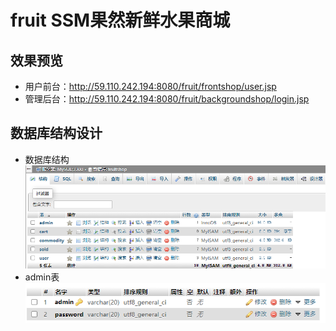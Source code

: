 # fruit SSM果然新鲜水果商城
## 效果预览
- 用户前台：http://59.110.242.194:8080/fruit/frontshop/user.jsp  
- 管理后台：http://59.110.242.194:8080/fruit/backgroundshop/login.jsp
## 数据库结构设计
- 数据库结构  
![image](http://github.com/dubury/fruit/raw/master//src/main/webapp/backgroundshop/image/1.png)  
- admin表  
![image](http://github.com/dubury/fruit/raw/master/src/main/webapp/backgroundshop/image/2.png)  
